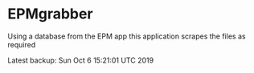 # EPMgrabber
Using a database from the EPM app this application scrapes the files as required


Latest backup: Sun Oct 6 15:21:01 UTC 2019
